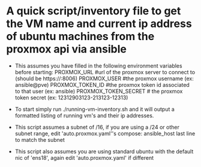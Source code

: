 # A quick script/inventory file to get the VM name and current ip address of ubuntu machines from the proxmox api via ansible

* This assumes you have filled in the following environment variables before starting:
    PROXMOX_URL #url of the proxmox server to connect to (should be https://<ip>:8006)
    PROXMOX_USER #the proxmox username (ex: ansible@pve)
    PROXMOX_TOKEN_ID #the proxmox token id associated to that user (ex: ansible)
    PROXMOX_TOKEN_SECRET # the proxmox token secret (ex: 12312903123-213123-12313)

* To start simply run ./running-vm-inventory.sh and it will output a formatted listing of running vm's and their ip addresses. 

* This script assumes a subnet of /16, if you are using a /24 or other subnet range, edit 'auto.proxmox.yaml''s compose: ansible_host last line to match the subnet

* This script also assumes you are using standard ubuntu with the default nic of 'ens18', again edit 'auto.proxmox.yaml' if different